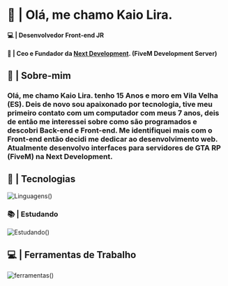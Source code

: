 # 👋 | Olá, me chamo Kaio Lira.

#### 💻 | Desenvolvedor Front-end JR
#### 💼 | Ceo e Fundador da <a href="https://discord.gg/3uJ4tD9hs7">Next Development<a/>. (FiveM Development Server)

## 📃 | Sobre-mim

### Olá, me chamo Kaio Lira. tenho 15 Anos e moro em Vila Velha (ES). Deis de novo sou apaixonado por tecnologia, tive meu primeiro contato com um computador com meus 7 anos, deis de então me interessei sobre como são programados e descobri Back-end e Front-end. Me identifiquei mais com o Front-end então decidi me dedicar ao desenvolvimento web. Atualmente desenvolvo interfaces para servidores de GTA RP (FiveM) na Next Development.

## 🔧 | Tecnologias
![Linguagens()](https://skillicons.dev/icons?i=html,css,js,jquery,git)

### 📚 | Estudando
![Estudando()](https://skillicons.dev/icons?i=react,tailwind)

## 💻 | Ferramentas de Trabalho
![ferramentas()](https://skillicons.dev/icons?i=vscode,figma)
